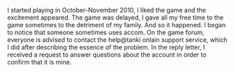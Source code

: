 I started playing in October-November 2010, I liked the game and the excitement appeared. The game was delayed, I gave all my free time to the game sometimes to the detriment of my family. And so it happened. I began to notice that someone sometimes uses accom. On the game forum, everyone is advised to contact the help@tanki onlain support service, which I did after describing the essence of the problem. In the reply letter, I received a request to answer questions about the account in order to confirm that it is mine.